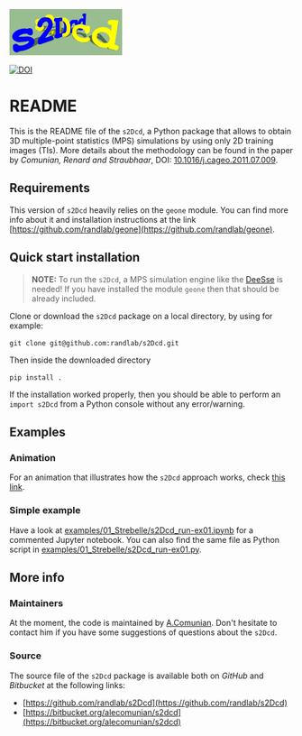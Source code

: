 ![s2Dcd logo](./logo/logo_thom.png "s2Dcd logo")


[![DOI](https://zenodo.org/badge/DOI/10.5281/zenodo.7006646.svg)](https://doi.org/10.5281/zenodo.7006646)



# README

This is the README file of the `s2Dcd`, a Python package that allows
to obtain 3D multiple-point statistics (MPS) simulations by using only
2D training images (TIs).  More details about the methodology can be
found in the paper by *Comunian, Renard and Straubhaar*, DOI:
[10.1016/j.cageo.2011.07.009](http://dx.doi.org/10.1016/j.cageo.2011.07.009).


## Requirements

This version of `s2Dcd` heavily relies on the `geone` module. You can
find more info about it and installation instructions at the link
[https://github.com/randlab/geone](https://github.com/randlab/geone).

## Quick start installation

> **NOTE:** To run the `s2Dcd`, a MPS simulation engine like the
[DeeSse](http://www.randlab.org/research/deesse/) is needed! If you
have installed the module `geone` then that should be already
included.

Clone or download the `s2Dcd` package on a local directory, by using for example:
```
git clone git@github.com:randlab/s2Dcd.git
```
Then inside the downloaded directory
```
pip install .
```

If the installation worked properly, then you should be able to perform an
`import s2Dcd` from a Python console without any error/warning.

## Examples

### Animation

For an animation that illustrates how the `s2Dcd` approach works, check [this link](./logo/animation.md).

### Simple example

Have a look at
[examples/01_Strebelle/s2Dcd_run-ex01.ipynb](examples/01_Strebelle/s2Dcd_run-ex01.ipynb)
for a commented Jupyter notebook. You can also find the same file as
Python script in
[examples/01_Strebelle/s2Dcd_run-ex01.py](examples/01_Strebelle/s2Dcd_run-ex01.py).

## More info

### Maintainers

At the moment, the code is maintained by
[A.Comunian](https://sites.unimi.it/alecomunian). Don't hesitate to
contact him if you have some suggestions of questions about the
`s2Dcd`.

### Source

The source file of the `s2Dcd` package is available both on *GitHub* and *Bitbucket* at the following links:

- [https://github.com/randlab/s2Dcd](https://github.com/randlab/s2Dcd)
- [https://bitbucket.org/alecomunian/s2dcd](https://bitbucket.org/alecomunian/s2dcd)








